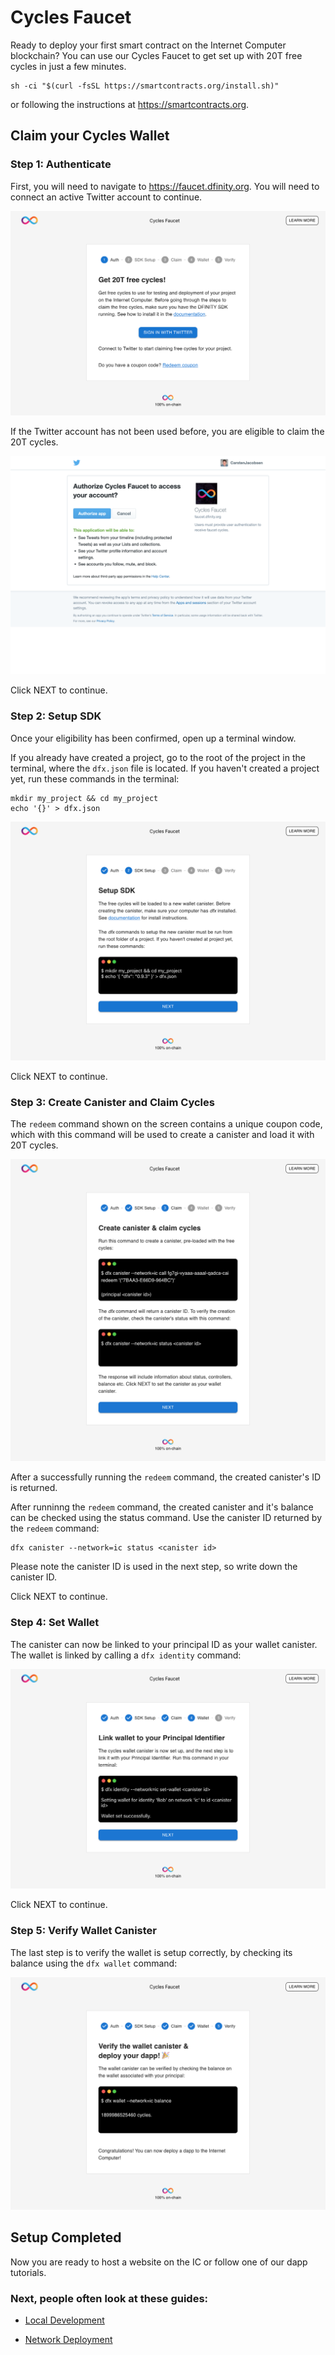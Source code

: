 # Cycles Faucet
Ready to deploy your first smart contract on the Internet Computer
blockchain? You can use our Cycles Faucet to get set up with 20T free
cycles in just a few minutes.

    sh -ci "$(curl -fsSL https://smartcontracts.org/install.sh)"

or following the instructions at <https://smartcontracts.org>.

## Claim your Cycles Wallet

### Step 1: Authenticate

First, you will need to navigate to <https://faucet.dfinity.org>. You
will need to connect an active Twitter account to continue.

![Connecting to Twitter](_attachments/faucet_step_1.png)

If the Twitter account has not been used before, you are eligible to claim the 20T cycles.

![Eligible account](_attachments/faucet_step_2.png)

Click NEXT to continue.

### Step 2: Setup SDK

Once your eligibility has been confirmed, open up a terminal window.

If you already have created a project, go to the root of the project in the terminal, where the `dfx.json` file is located. If you haven't created a project yet, run these commands in the terminal:

    mkdir my_project && cd my_project
    echo '{}' > dfx.json

![Setup SDK](_attachments/faucet_step_4.png)

Click NEXT to continue.

### Step 3: Create Canister and Claim Cycles

The `redeem` command shown on the screen contains a unique coupon code, which with this command will be used to create a canister and load it with 20T cycles. 

![Create Canister and Claim Cycles](_attachments/faucet_step_5.png)

After a successfully running the `redeem` command, the created canister's ID is returned. 

After runninng the `redeem` command, the created canister and it's balance can be checked using the status command. Use the canister ID returned by the `redeem` command:

    dfx canister --network=ic status <canister id>

Please note the canister ID is used in the next step, so write down the canister ID. 

Click NEXT to continue.

### Step 4: Set Wallet

The canister can now be linked to your principal ID as your wallet canister. The wallet is linked by calling a `dfx identity` command:

![Set Wallet](_attachments/faucet_step_6.png)

Click NEXT to continue.

### Step 5: Verify Wallet Canister

The last step is to verify the wallet is setup correctly, by checking its balance using the `dfx wallet` command:

![Verify Wallet Canister](_attachments/faucet_step_7.png)

## Setup Completed

Now you are ready to host a website on the IC or follow one of our dapp tutorials.

### Next, people often look at these guides:

-   [Local Development](./local-quickstart)

-   [Network Deployment](./network-quickstart)

